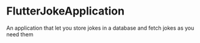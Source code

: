 # FlutterJokeApplication
 An application that let you store jokes in a database and fetch jokes as you need them
